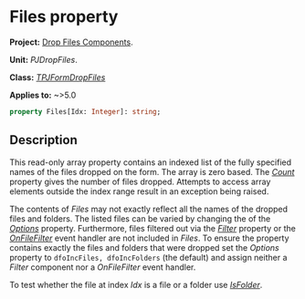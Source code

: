 # Files property

**Project:** [Drop Files Components](../API.md).

**Unit:** _PJDropFiles_.

**Class:** _[TPJFormDropFiles](./TPJFormDropFiles.md)_

**Applies to:** ~>5.0

```pascal
property Files[Idx: Integer]: string;
```

## Description

This read-only array property contains an indexed list of the fully specified names of the files dropped on the form. The array is zero based. The _[Count](./TPJFormDropFiles-Count.md)_ property gives the number of files dropped. Attempts to access array elements outside the index range result in an exception being raised.

The contents of _Files_ may not exactly reflect all the names of the dropped files and folders. The listed files can be varied by changing the of the _[Options](./TPJFormDropFiles-Options.md)_ property. Furthermore, files filtered out via the _[Filter](./TPJFormDropFiles-Filter.md)_ property or the _[OnFileFilter](./TPJFormDropFiles-OnFileFilter.md)_ event handler are not included in _Files_. To ensure the property contains exactly the files and folders that were dropped set the _Options_ property to `dfoIncFiles, dfoIncFolders` (the default) and assign neither a _Filter_ component nor a _OnFileFilter_ event handler.

To test whether the file at index _Idx_ is a file or a folder use _[IsFolder](./TPJFormDropFiles-IsFolder.md)_.
